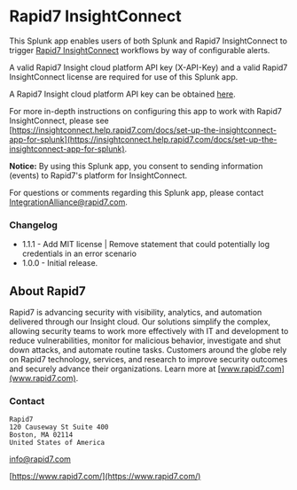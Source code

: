 
# Rapid7 InsightConnect

This Splunk app enables users of both Splunk and Rapid7 InsightConnect to trigger
[Rapid7 InsightConnect](https://www.rapid7.com/products/insightconnect/) workflows
by way of configurable alerts.

A valid Rapid7 Insight cloud platform API key (X-API-Key) and a valid Rapid7 InsightConnect
license are required for use of this Splunk app.

A Rapid7 Insight cloud platform API key can be obtained
[here](https://insight.rapid7.com/platform#/apiKeyManagement).

For more in-depth instructions on configuring this app to work with Rapid7 InsightConnect, please see [https://insightconnect.help.rapid7.com/docs/set-up-the-insightconnect-app-for-splunk](https://insightconnect.help.rapid7.com/docs/set-up-the-insightconnect-app-for-splunk).

**Notice:** By using this Splunk app, you consent to sending information (events) to Rapid7's platform for InsightConnect.

For questions or comments regarding this Splunk app, please contact
IntegrationAlliance@rapid7.com.

### Changelog

* 1.1.1 - Add MIT license | Remove statement that could potentially log credentials in an error scenario
* 1.0.0 - Initial release.

## About Rapid7

Rapid7 is advancing security with visibility, analytics, and automation delivered
through our Insight cloud. Our solutions simplify the complex, allowing security
teams to work more effectively with IT and development to reduce vulnerabilities,
monitor for malicious behavior, investigate and shut down attacks, and automate
routine tasks. Customers around the globe rely on Rapid7 technology, services,
and research to improve security outcomes and securely advance their organizations.
Learn more at [www.rapid7.com](www.rapid7.com).

### Contact

```
Rapid7
120 Causeway St Suite 400
Boston, MA 02114
United States of America
```

info@rapid7.com

[https://www.rapid7.com/](https://www.rapid7.com/)

